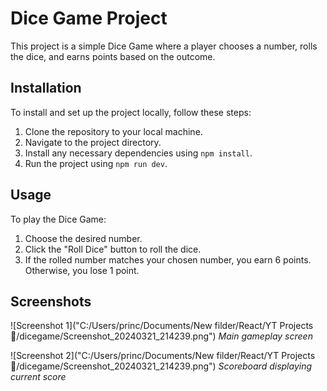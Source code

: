 # Dice Game Project

This project is a simple Dice Game where a player chooses a number, rolls the dice, and earns points based on the outcome.

## Installation

To install and set up the project locally, follow these steps:
1. Clone the repository to your local machine.
2. Navigate to the project directory.
3. Install any necessary dependencies using `npm install`.
4. Run the project using `npm run dev`.

## Usage

To play the Dice Game:
1. Choose the desired number.
2. Click the "Roll Dice" button to roll the dice.
3. If the rolled number matches your chosen number, you earn 6 points. Otherwise, you lose 1 point.

## Screenshots

![Screenshot 1]("C:/Users/princ/Documents/New filder/React/YT Projects💪/dicegame/Screenshot_20240321_214239.png")
*Main gameplay screen*

![Screenshot 2]("C:/Users/princ/Documents/New filder/React/YT Projects💪/dicegame/Screenshot_20240321_214239.png")
*Scoreboard displaying current score*

